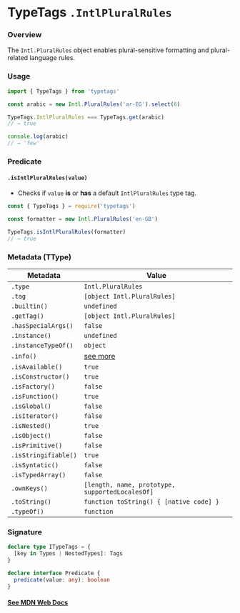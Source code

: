 # TypeTags `.IntlPluralRules`

### Overview

The `Intl.PluralRules` object enables plural-sensitive formatting and plural-related language rules.

### Usage

```js
import { TypeTags } from 'typetags'

const arabic = new Intl.PluralRules('ar-EG').select(6)

TypeTags.IntlPluralRules === TypeTags.get(arabic)
// → true

console.log(arabic)
// → 'few'
```

### Predicate

#### `.isIntlPluralRules(value)`

- Checks if `value` **is** or **has** a default `IntlPluralRules` type tag.

```js
const { TypeTags } = require('typetags')

const formatter = new Intl.PluralRules('en-GB')

TypeTags.isIntlPluralRules(formatter)
// → true
```

### Metadata (TType)

| Metadata             | Value                                           |
| -------------------- | ----------------------------------------------- |
| `.type`              | `Intl.PluralRules`                              |
| `.tag`               | `[object Intl.PluralRules]`                     |
| `.builtin()`         | `undefined`                                     |
| `.getTag()`          | `[object Intl.PluralRules]`                     |
| `.hasSpecialArgs()`  | `false`                                         |
| `.instance()`        | `undefined`                                     |
| `.instanceTypeOf()`  | `object`                                        |
| `.info()`            | [see more]()                                    |
| `.isAvailable()`     | `true`                                          |
| `.isConstructor()`   | `true`                                          |
| `.isFactory()`       | `false`                                         |
| `.isFunction()`      | `true`                                          |
| `.isGlobal()`        | `false`                                         |
| `.isIterator()`      | `false`                                         |
| `.isNested()`        | `true`                                          |
| `.isObject()`        | `false`                                         |
| `.isPrimitive()`     | `false`                                         |
| `.isStringifiable()` | `true`                                          |
| `.isSyntatic()`      | `false`                                         |
| `.isTypedArray()`    | `false`                                         |
| `.ownKeys()`         | `[length, name, prototype, supportedLocalesOf]` |
| `.toString()`        | `function toString() { [native code] }`         |
| `.typeOf()`          | `function`                                      |

### Signature

```ts
declare type ITypeTags = {
  [key in Types | NestedTypes]: Tags
}

declare interface Predicate {
  predicate(value: any): boolean
}
```

#### [See MDN Web Docs](https://developer.mozilla.org/en-US/docs/Web/JavaScript/Reference/Global_Objects/Intl/PluralRules)
